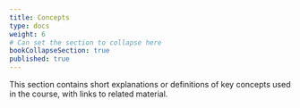 ```yaml
---
title: Concepts
type: docs
weight: 6
# Can set the section to collapse here
bookCollapseSection: true
published: true
---
```


This section contains short explanations or definitions of key concepts used in the course, with links to related material. 
